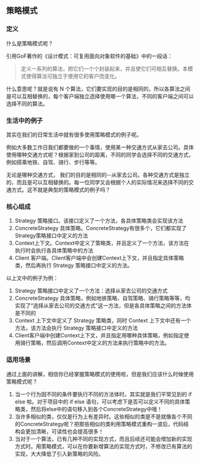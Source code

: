 ## 策略模式

### 定义
什么是策略模式呢？

引用GoF著作的《设计模式：可复用面向对象软件的基础》中的一段话：
> 定义一系列的算法，把它们一个个封装起来，并且使它们可相互替换。本模式使得算法可独立于使用它的客户而变化。

什么意思呢？就是说有 N 个算法，它们要实现的目的是相同的，所以各算法之间是可以互相替换的，每个客户端独立选择使用哪一个算法，不同的客户端之间可以选择不同的算法。

### 生活中的例子
其实在我们的日常生活中就有很多使用策略模式的例子呢。

例如大多数工作日我们都要做的一个事情，使用某一种交通方式从家去公司。具体使用哪种交通方式呢？根据家到公司的距离，不同的同学会选择不同的交通方式，例如搭乘地铁、自驾、骑行、步行等等。

无论是哪种交通方式， 我们的目的是相同的--从家去公司。各种交通方式是独立的，而且是可以互相替换的。每一位同学又会根据个人的实际情况来选择不同的交通方式。这不就是典型的策略模式的例子吗？

### 核心组成
1. Strategy 策略接口。该接口定义了一个方法，各具体策略类会实现该方法
2. ConcreteStrategy 具体策略。ConcreteStrategy有很多个，它们都实现了Strategy策略接口中定义的方法
3. Context上下文。Context中定义了策略类，并且定义了一个方法，该方法在执行时会执行各具体策略中的方法
4. Client 客户端。Client客户端中会创建Context上下文，并且指定具体策略类，然后再执行 Strategy 策略接口中定义的方法。

以上文中的例子为例：
1. Strategy 策略接口中定义了一个方法：选择从家去公司的交通方式
2. ConcreteStrategy 具体策略，例如地铁策略、自驾策略、骑行策略等等，均实现了“选择从家去公司的交通方式”这一方法，但是各具体策略之间的方法体是不同的
3. Context 上下文中定义了 Strategy 策略类，同时 Context 上下文中还有一个方法，该方法会执行 Strategy 策略接口中定义的方法
4. Client客户端中创建Context上下文，并且指定用哪种具体策略，例如指定使用骑行策略，然后调用Context中定义的方法来执行策略中的方法。


### 适用场景
通过上面的讲解，相信你已经掌握策略模式的使用啦，但是我们应该什么时候使用策略模式呢？
1. 当一个行为因不同的条件要执行不同的方法体时。其实就是我们平常见到的 if else 啦。对于项目中的 if else 语句，可以考虑下是否可以定义不同的具体策略类，然后将else中的语句移入到各个ConcreteStrategy中哦！
2. 当许多相似的类，仅仅是行为上有差异时。这些相似的类是不是就像各个不同的ConcreteStrategy呢？把那些相似的类利用策略模式重构一波后，代码结构会更加清晰，可读性也会提高很多！
3. 当对于一个算法，已有几种不同的实现方式，而且后续还可能会增加新的实现方式时。用策略模式，可以在你要新增算法的实现方式时，不修改已有算法的实现，大大降低了引入新策略的风险。

